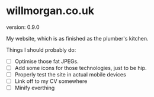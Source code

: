 willmorgan.co.uk
================

version: 0.9.0

My website, which is as finished as the plumber's kitchen.

Things I should probably do:

- [ ] Optimise those fat JPEGs.
- [ ] Add some icons for those technologies, just to be hip.
- [ ] Properly test the site in actual mobile devices
- [ ] Link off to my CV somewhere
- [ ] Minify everthing
